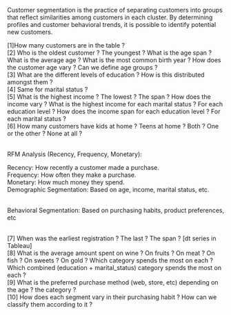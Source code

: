 Customer segmentation is the practice of separating customers into groups that reflect similarities among customers in each cluster.
By determining profiles and customer behavioral trends, it is possible to identify potential new customers.


[1]How many customers are in the table ?
<br> [2] Who is the oldest customer ? The youngest ? What is the age span ? What is the average age ? What is the most common birth year ? How does the customer age vary ? Can we define age groups ?
<br> [3] What are the different levels of education ? How is this distributed amongst them ?
<br> [4] Same for marital status ?
<br> [5] What is the highest income ? The lowest ? The span ? How does the income vary ? What is the highest income for each marital status ? For each education level ? How does the income span for each education level ? For each marital status ?
<br> [6] How many customers have kids at home ? Teens at home ? Both ? One or the other ? None at all ?

<br> RFM Analysis (Recency, Frequency, Monetary):

Recency: How recently a customer made a purchase.
<br> Frequency: How often they make a purchase.
<br> Monetary: How much money they spend.
<br> Demographic Segmentation: Based on age, income, marital status, etc.

<br> Behavioral Segmentation: Based on purchasing habits, product preferences, etc

<br> [7] When was the earliest registration ? The last ? The span ? [dt series in Tableau]
<br> [8] What is the average amount spent on wine ? On fruits ? On meat ? On fish ? On sweets ? On gold ? Which category spends the most on each ? Which combined (education + marital_status) category spends the most on each ?
<br> [9] What is the preferred purchase method (web, store, etc) depending on the age ? the category ?
<br> [10] How does each segment vary in their purchasing habit ? How can we classify them according to it ?
